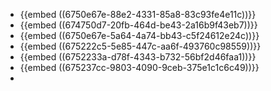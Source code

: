 - {{embed ((6750e67e-88e2-4331-85a8-83c93fe4e11c))}}
- {{embed ((674750d7-20fb-464d-be43-2a16b9f43eb7))}}
- {{embed ((6750e67e-5a64-4a74-bb43-c5f24612e24c))}}
- {{embed ((675222c5-5e85-447c-aa6f-493760c98559))}}
- {{embed ((6752233a-d78f-4343-b732-56bf2d46faa1))}}
- {{embed ((675237cc-9803-4090-9ceb-375e1c1c6c49))}}
-